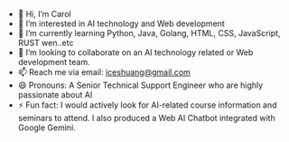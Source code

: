 - 👋 Hi, I’m Carol
- 👀 I’m interested in AI technology and Web development
- 🌱 I’m currently learning Python, Java, Golang, HTML, CSS, JavaScript, RUST wen..etc
- 💞️ I’m looking to collaborate on an AI technology related or Web development team.
- 📫 Reach me via email: iceshuang@gmail.com
- 😄 Pronouns: A Senior Technical Support Engineer who are highly passionate about AI
- ⚡ Fun fact: I would actively look for AI-related course information and seminars to attend. I also produced a Web AI Chatbot integrated with Google Gemini. 

<!---
Carol-YiYun/Carol-YiYun is a ✨ special ✨ repository because its `README.md` (this file) appears on your GitHub profile.
You can click the Preview link to take a look at your changes.
--->
